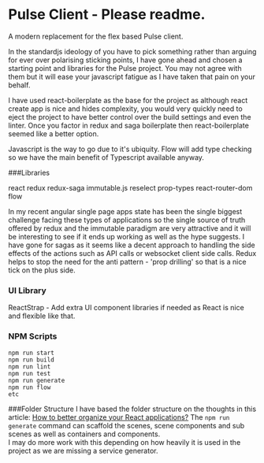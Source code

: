 # Pulse Client - Please readme.

A modern replacement for the flex based Pulse client.

In the standardjs ideology of you have to pick something rather than arguing for ever over polarising sticking points, I have gone ahead and chosen a starting point and libraries for the Pulse project.  You may not agree with them but it will ease your javascript fatigue as I have taken that pain on your behalf.

I have used react-boilerplate as the base for the project as although react create app is nice and hides complexity, you would very quickly need to eject the project to have better control over the build settings and even the linter.  Once you factor in redux and saga boilerplate then react-boilerplate seemed like a better option.

Javascript is the way to go due to it's ubiquity.  Flow will add type checking so we have the main benefit of Typescript available anyway.

###Libraries

react
redux
redux-saga
immutable.js
reselect
prop-types
react-router-dom
flow

In my recent angular single page apps state has been the single biggest challenge facing these types of applications so the single source of truth offered by redux and the immutable paradigm are very attractive and it will be interesting to see if it ends up working as well as the hype suggests.  I have gone for sagas as it seems like a decent approach to handling the side effects of the actions such as API calls or websocket client side calls. Redux helps to stop the need for the anti pattern - 'prop drilling' so that is a nice tick on the plus side.

### UI Library
ReactStrap - Add extra UI component libraries if needed as React is nice and flexible like that.

### NPM Scripts
```
npm run start
npm run build
npm run lint
npm run test
npm run generate
npm run flow
etc
```

###Folder Structure
I have based the folder structure on the thoughts in this article:
[How to better organize your React applications?](https://medium.com/@alexmngn/how-to-better-organize-your-react-applications-2fd3ea1920f1)
The ```npm run generate``` command can scaffold the scenes, scene components and sub scenes as well as containers and components.  
I may do more work with this depending on how heavily it is used in the project as we are missing a service generator.